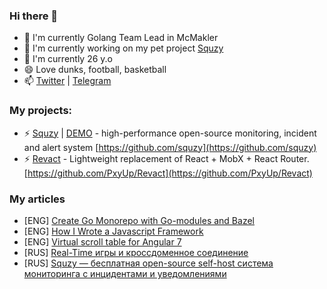### Hi there 👋

- 👯 I'm currently Golang Team Lead in McMakler
- 🔭 I'm currently working on my pet project [Squzy](https://github.com/squzy)
- 🤔 I'm currently 26 y.o
- 😄 Love dunks, football, basketball
- 📫 [Twitter](https://twitter.com/PXYUP) | [Telegram](https://t.me/pxyup)

### My projects:

- ⚡ [Squzy](https://squzy.app/) | [DEMO](https://demo.squzy.app/) - high-performance open-source monitoring, incident and alert system  [https://github.com/squzy](https://github.com/squzy)
- ⚡ [Revact](https://pxyup.github.io/Revact/) - Lightweight replacement of React + MobX + React Router. [https://github.com/PxyUp/Revact](https://github.com/PxyUp/Revact)

### My articles

- [ENG] [Create Go Monorepo with Go-modules and Bazel](https://medium.com/@tduble94/create-go-monorepo-with-go-modules-and-bazel-95f00cf571d3)
- [ENG] [How I Wrote a Javascript Framework](https://levelup.gitconnected.com/how-i-wrote-javascript-framework-59b40dca3366)
- [ENG] [Virtual scroll table for Angular 7](https://medium.com/@tduble94/virtual-scroll-table-for-angular-7-bb26f8dd48a)
- [RUS] [Real-Time игры и кроссдоменное соединение](https://habr.com/en/post/276159/)
- [RUS] [Squzy — бесплатная open-source self-host система мониторинга с инцидентами и уведомлениями](https://habr.com/ru/post/512452/)

<!--
**PxyUp/PxyUp** is a ✨ _special_ ✨ repository because its `README.md` (this file) appears on your GitHub profile.

Here are some ideas to get you started:

- 🔭 I’m currently working on ...
- 🌱 I’m currently learning ...
- 👯 I’m looking to collaborate on ...
- 🤔 I’m looking for help with ...
- 💬 Ask me about ...
- 📫 How to reach me: ...
- 😄 Pronouns: ...
- ⚡ Fun fact: ...
-->
